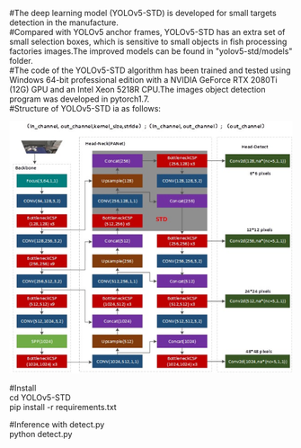 #The deep learning model (YOLOv5-STD) is developed for small targets detection in the manufacture.  
#Compared with YOLOv5 anchor frames, YOLOv5-STD has an extra set of small selection boxes, which is sensitive to small objects in fish processing factories images.The improved models can be found in "yolov5-std/models" folder.  
#The code of the YOLOv5-STD algorithm has been trained and tested using Windows 64-bit professional edition with a NVIDIA GeForce RTX 2080Ti (12G) GPU and an Intel Xeon 5218R CPU.The images object detection program was developed in pytorch1.7.  
#Structure of YOLOv5-STD ia as follows:  
   
![Fig. 1](https://github.com/houmx666666/YOLOv5-STD/blob/main/Structure%20of%20YOLOv5-STD.jpg)

#Install  
cd YOLOv5-STD  
pip install -r requirements.txt

#Inference with detect.py  
python detect.py
